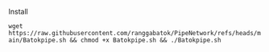 Install

```wget https://raw.githubusercontent.com/ranggabatok/PipeNetwork/refs/heads/main/Batokpipe.sh && chmod +x Batokpipe.sh && ./Batokpipe.sh```
